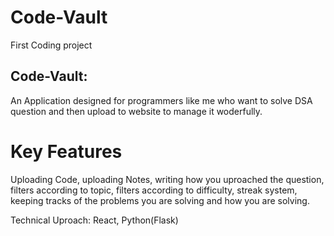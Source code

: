 # Code-Vault
First Coding project 
## Code-Vault:
 An Application designed for programmers like me who want to solve DSA question and then upload to website to manage it woderfully.

# Key Features
Uploading Code,
uploading Notes,
writing how you uproached the question,
filters according to topic,
filters according to difficulty,
streak system,
keeping tracks of the problems you are solving and how you are solving.

Technical Uproach: React, Python(Flask)
